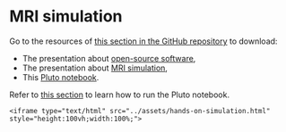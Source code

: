 # MRI simulation

Go to the resources of [this section in the GitHub repository](https://github.com/LIBREhub/MRI-processing-2023/tree/main/02-simulation) to download:
* The presentation about [open-source software](https://github.com/LIBREhub/MRI-processing-2023/blob/main/02-simulation/day1_OpenSoftware_Nov2023.pdf),
* The presentation about [MRI simulation](https://github.com/LIBREhub/MRI-processing-2023/blob/main/02-simulation/day1_MRI_simulation_Nov2023.pdf),
* This [Pluto notebook](https://github.com/LIBREhub/MRI-processing-2023/blob/main/02-simulation/hands-on-simulation.jl).

Refer to [this section](getting-started.md) to learn how to run the Pluto notebook.

```@raw html
<iframe type="text/html" src="../assets/hands-on-simulation.html" style="height:100vh;width:100%;">
```
